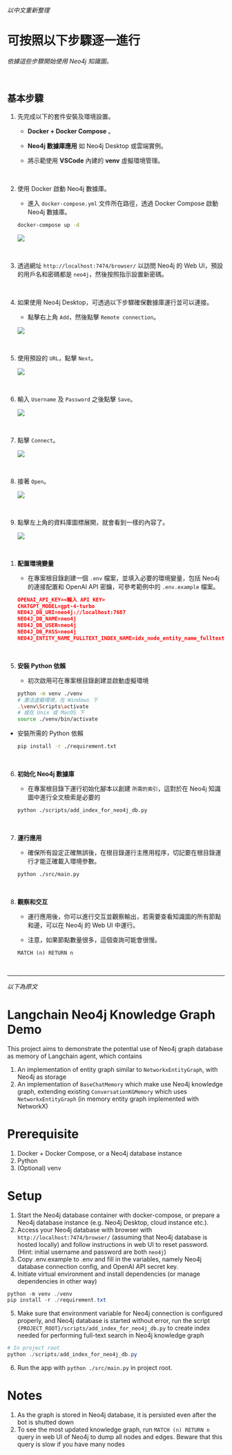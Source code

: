 _以中文重新整理_

# 可按照以下步驟逐一進行

_依據這些步驟開始使用 Neo4j 知識圖。_

<br>

## 基本步驟

1. 先完成以下的套件安裝及環境設置。

   - **Docker + Docker Compose** 。

   - **Neo4j 數據庫應用** 如 Neo4j Desktop 或雲端實例。

   - 將示範使用 **VSCode** 內建的 **venv** 虛擬環境管理。

<br>

2. 使用 Docker 啟動 Neo4j 數據庫。

   - 進入 `docker-compose.yml` 文件所在路徑，透過 Docker Compose 啟動 Neo4j 數據庫。

   ```bash
   docker-compose up -d
   ```
   
   ![](images/img_01.png)

<br>

3. 透過網址 `http://localhost:7474/browser/` 以訪問 Neo4j 的 Web UI，預設的用戶名和密碼都是 `neo4j`，然後按照指示設置新密碼。

<br>

4. 如果使用 Neo4j Desktop，可透過以下步驟確保數據庫運行並可以連接。
   
   - 點擊右上角 `Add`，然後點擊 `Remote connection`。

   ![](images/img_02.png)

<br>

5. 使用預設的 `URL`，點擊 `Next`。

   ![](images/img_03.png)

<br>

6. 輸入 `Username` 及 `Password` 之後點擊 `Save`。

   ![](images/img_04.png)

<br>

7. 點擊 `Connect`。

   ![](images/img_05.png)

<br>

8. 接著 `Open`。

   ![](images/img_06.png)

<br>

9. 點擊左上角的資料庫圖標展開，就會看到一樣的內容了。

   ![](images/img_07.png)

<br>

1. **配置環境變量**

   - 在專案根目錄創建一個 `.env` 檔案，並填入必要的環境變量，包括 Neo4j 的連接配置和 OpenAI API 密鑰，可參考範例中的 `.env.example` 檔案。

   ```json
   OPENAI_API_KEY=<輸入 API KEY>
   CHATGPT_MODEL=gpt-4-turbo
   NEO4J_DB_URI=neo4j://localhost:7687
   NEO4J_DB_NAME=neo4j
   NEO4J_DB_USER=neo4j
   NEO4J_DB_PASS=neo4j
   NEO4J_ENTITY_NAME_FULLTEXT_INDEX_NAME=idx_node_entity_name_fulltext
   ```

<br>

5. **安裝 Python 依賴**

   - 初次啟用可在專案根目錄創建並啟動虛擬環境

    ```bash
    python -m venv ./venv
    # 激活虛擬環境，在 Windows 下
    .\venv\Scripts\activate
    # 或在 Unix 或 MacOS 下
    source ./venv/bin/activate
    ```

  - 安裝所需的 Python 依賴

    ```bash
    pip install -r ./requirement.txt
    ```

<br>

6. **初始化 Neo4j 數據庫**

   - 在專案根目錄下運行初始化腳本以創建 `所需的索引`，這對於在 Neo4j 知識圖中進行全文檢索是必要的

    ```bash
    python ./scripts/add_index_for_neo4j_db.py
    ```

<br>

7. **運行應用**

   - 確保所有設定正確無誤後，在根目錄運行主應用程序，切記要在根目錄運行才能正確載入環境參數。

    ```bash
    python ./src/main.py
    ```

<br>

8. **觀察和交互**

   - 運行應用後，你可以進行交互並觀察輸出，若需要查看知識圖的所有節點和邊，可以在 Neo4j 的 Web UI 中運行。

   - 注意，如果節點數量很多，這個查詢可能會很慢。

    ```cypher
    MATCH (n) RETURN n
    ```

<br>

___

_以下為原文_

# Langchain Neo4j Knowledge Graph Demo

This project aims to demonstrate the potential use of Neo4j graph database as memory of Langchain agent, which contains

1. An implementation of entity graph similar to `NetworkxEntityGraph`, with Neo4j as storage
2. An implementation of `BaseChatMemory` which make use Neo4j knowledge graph, extending existing `ConversationKGMemory` which uses `NetworkxEntityGraph` (in memory entity graph implemented with NetworkX)

# Prerequisite

1. Docker + Docker Compose, or a Neo4j database instance
2. Python
3. (Optional) venv

# Setup

1. Start the Neo4j database container with docker-compose, or prepare a Neo4j database instance (e.g. Neo4j Desktop, cloud instance etc.).
2. Access your Neo4j database with browser with `http://localhost:7474/browser/` (assuming that Neo4j database is hosted locally) and follow instructions in web UI to reset password. (Hint: initial username and password are both `neo4j`)
3. Copy .env.example to .env and fill in the variables, namely Neo4j database connection config, and OpenAI API secret key.
4. Initiate virtual environment and install dependencies (or manage dependencies in other way)

```powershell
python -m venv ./venv
pip install -r ./requirement.txt
```

5. Make sure that environment variable for Neo4j connection is configured properly, and Neo4j database is started without error, run the script `{PROJECT_ROOT}/scripts/add_index_for_neo4j_db.py` to create index needed for performing full-text search in Neo4j knowledge graph

```powershell
# In project root
python ./scripts/add_index_for_neo4j_db.py
```

6. Run the app with `python ./src/main.py` in project root.


# Notes

1. As the graph is stored in Neo4j database, it is persisted even after the bot is shutted down
2. To see the most updated knowledge graph, run `MATCH (n) RETURN n` query in web UI of Neo4j to dump all nodes and edges. Beware that this query is slow if you have many nodes
